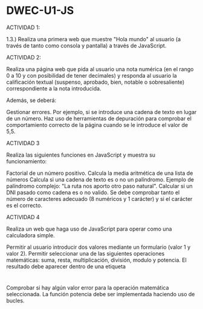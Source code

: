 # DWEC-U1-JS

ACTIVIDAD 1:

1.3.) Realiza una primera web que muestre "Hola mundo" al usuario (a través de tanto como consola y pantalla) a través de JavaScript.

ACTIVIDAD 2: 

Realiza una página web que pida al usuario una nota numérica (en el rango 0 a 10 y con posibilidad de tener decimales) y responda al usuario la calificación textual (suspenso, aprobado, bien, notable o sobresaliente) correspondiente a la nota introducida.

Además, se deberá:

Gestionar errores. Por ejemplo, si se introduce una cadena de texto en lugar de un número.
Haz uso de herramientas de depuración para comprobar el comportamiento correcto de la página cuando se le introduce el valor de 5,5.

ACTIVIDAD 3

Realiza las siguientes funciones en JavaScript y muestra su funcionamiento:

Factorial de un número positivo.
Calcula la media aritmética de una lista de números
Calcula si una cadena de texto es o no un palíndromo. Ejemplo de palíndromo complejo: "La ruta nos aporto otro paso natural".
Calcular si un DNI pasado como cadena es o no valido. Se debe comprobar tanto el número de caracteres adecuado (8 numéricos y 1 carácter) y si el carácter es el correcto.

ACTIVIDAD 4

Realiza un web que haga uso de JavaScript para operar como una calculadora simple.

Permitir al usuario introducir dos valores mediante un formulario (valor 1 y valor 2).
Permitir seleccionar una de las siguientes operaciones matemáticas: suma, resta, multiplicación, división, modulo y potencia.
El resultado debe aparecer dentro de una etiqueta <h1 id="resultado"></h1>
Comprobar si hay algún valor error para la operación matemática seleccionada.
La función potencia debe ser implementada haciendo uso de bucles.
